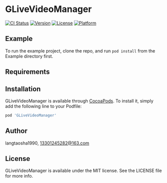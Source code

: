 # GLiveVideoManager

[![CI Status](https://img.shields.io/travis/langtaosha1990/GLiveVideoManager.svg?style=flat)](https://travis-ci.org/langtaosha1990/GLiveVideoManager)
[![Version](https://img.shields.io/cocoapods/v/GLiveVideoManager.svg?style=flat)](https://cocoapods.org/pods/GLiveVideoManager)
[![License](https://img.shields.io/cocoapods/l/GLiveVideoManager.svg?style=flat)](https://cocoapods.org/pods/GLiveVideoManager)
[![Platform](https://img.shields.io/cocoapods/p/GLiveVideoManager.svg?style=flat)](https://cocoapods.org/pods/GLiveVideoManager)

## Example

To run the example project, clone the repo, and run `pod install` from the Example directory first.

## Requirements

## Installation

GLiveVideoManager is available through [CocoaPods](https://cocoapods.org). To install
it, simply add the following line to your Podfile:

```ruby
pod 'GLiveVideoManager'
```

## Author

langtaosha1990, 13301245282@163.com

## License

GLiveVideoManager is available under the MIT license. See the LICENSE file for more info.

